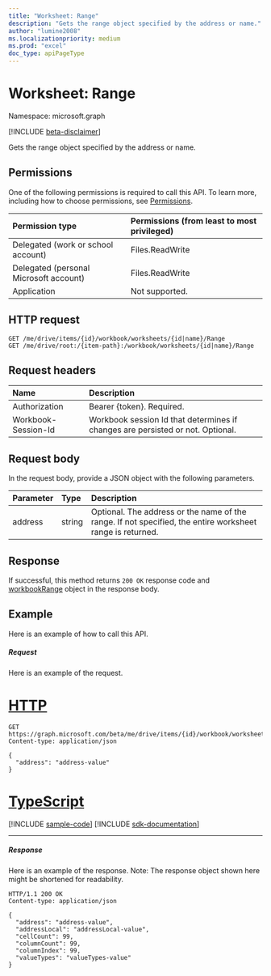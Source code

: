```yaml
---
title: "Worksheet: Range"
description: "Gets the range object specified by the address or name."
author: "lumine2008"
ms.localizationpriority: medium
ms.prod: "excel"
doc_type: apiPageType
---
```


# Worksheet: Range

Namespace: microsoft.graph

[!INCLUDE [beta-disclaimer](../../includes/beta-disclaimer.md)]

Gets the range object specified by the address or name.
## Permissions
One of the following permissions is required to call this API. To learn more, including how to choose permissions, see [Permissions](/graph/permissions-reference).

|Permission type      | Permissions (from least to most privileged)              |
|:--------------------|:---------------------------------------------------------|
|Delegated (work or school account) | Files.ReadWrite    |
|Delegated (personal Microsoft account) | Files.ReadWrite    |
|Application | Not supported. |

## HTTP request
<!-- { "blockType": "ignored" } -->
```http
GET /me/drive/items/{id}/workbook/worksheets/{id|name}/Range
GET /me/drive/root:/{item-path}:/workbook/worksheets/{id|name}/Range

```
## Request headers
| Name       | Description|
|:---------------|:----------|
| Authorization  | Bearer {token}. Required. |
| Workbook-Session-Id  | Workbook session Id that determines if changes are persisted or not. Optional.|

## Request body
In the request body, provide a JSON object with the following parameters.

| Parameter	   | Type	|Description|
|:---------------|:--------|:----------|
|address|string|Optional. The address or the name of the range. If not specified, the entire worksheet range is returned.|

## Response

If successful, this method returns `200 OK` response code and [workbookRange](../resources/workbookrange.md) object in the response body.

## Example
Here is an example of how to call this API.
##### Request
Here is an example of the request.

# [HTTP](#tab/http)
<!-- {
  "blockType": "request",
  "name": "worksheet_range"
}-->
```msgraph-interactive
GET https://graph.microsoft.com/beta/me/drive/items/{id}/workbook/worksheets/{id|name}/Range
Content-type: application/json

{
  "address": "address-value"
}
```

# [TypeScript](#tab/typescript)
[!INCLUDE [sample-code](../includes/snippets/typescript/worksheet-range-typescript-snippets.md)]
[!INCLUDE [sdk-documentation](../includes/snippets/snippets-sdk-documentation-link.md)]

---


##### Response
Here is an example of the response. Note: The response object shown here might be shortened for readability.
<!-- {
  "blockType": "response",
  "truncated": true,
  "@odata.type": "microsoft.graph.workbookRange"
} -->
```http
HTTP/1.1 200 OK
Content-type: application/json

{
  "address": "address-value",
  "addressLocal": "addressLocal-value",
  "cellCount": 99,
  "columnCount": 99,
  "columnIndex": 99,
  "valueTypes": "valueTypes-value"
}
```

<!-- uuid: 8fcb5dbc-d5aa-4681-8e31-b001d5168d79
2015-10-25 14:57:30 UTC -->
<!--
{
  "type": "#page.annotation",
  "description": "Worksheet: Range",
  "keywords": "",
  "section": "documentation",
  "tocPath": "",
  "suppressions": [
  ]
}
-->


